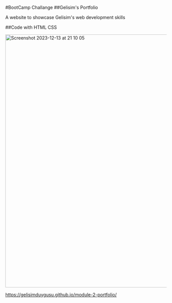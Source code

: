 #BootCamp Challange
##Gelisim's Portfolio

A website to showcase Gelisim's web development skills

##Code with
HTML
CSS

<img width="788" alt="Screenshot 2023-12-13 at 21 10 05" src="https://github.com/gelisimduygusu/module-2-portfolio/assets/151784243/76758c99-c7f7-4b3d-9b49-f5e83899952f">

https://gelisimduygusu.github.io/module-2-portfolio/
